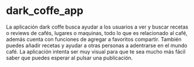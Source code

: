 # dark_coffe_app

La aplicación dark coffe busca ayudar a los usuarios a ver y buscar recetas o reviews de cafés, lugares o 
maquinas, todo lo que es relacionado al café, además cuenta con funciones de agregar a favoritos compartir.
También puedes añadir recetas y ayudar a otras personas a adentrarse en el mundo café. La aplicación intenta 
ser muy visual para que te sea mucho más fácil saber que puedes esperar al pulsar una publicación.
